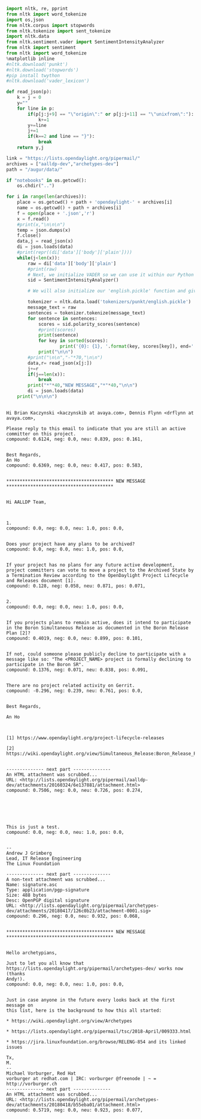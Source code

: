

```python
import nltk, re, pprint
from nltk import word_tokenize
import os,json
from nltk.corpus import stopwords
from nltk.tokenize import sent_tokenize 
import nltk.data
from nltk.sentiment.vader import SentimentIntensityAnalyzer
from nltk import sentiment
from nltk import word_tokenize
%matplotlib inline
#nltk.download('punkt')
#nltk.download('stopwords')
#pip install twython
#nltk.download('vader_lexicon')
```


```python
def read_json(p):
    k = j = 0
    y=""
    for line in p:
        if(p[j:j+9] == "\"origin\":" or p[j:j+11] == "\"unixfrom\":"):
            k+=1
        y+=line
        j+=1
        if(k==2 and line == "}"):
            break
    return y,j
```


```python
link = "https://lists.opendaylight.org/pipermail/"
archives = ["aalldp-dev","archetypes-dev"]
path = "/augur/data/"

if "notebooks" in os.getcwd():
    os.chdir("..")

for i in range(len(archives)):
    place = os.getcwd() + path + 'opendaylight-' + archives[i]
    name = os.getcwd() + path + archives[i]
    f = open(place + '.json','r')
    x = f.read()
    #print(x,"\n\n\n")
    temp = json.dumps(x)
    f.close()
    data,j = read_json(x)
    di = json.loads(data)
    #print(repr((di['data']['body']['plain'])))
    while(j<len(x)):
        raw = di['data']['body']['plain']
        #print(raw)
        # Next, we initialize VADER so we can use it within our Python script
        sid = SentimentIntensityAnalyzer()

        # We will also initialize our 'english.pickle' function and give it a short name

        tokenizer = nltk.data.load('tokenizers/punkt/english.pickle')
        message_text = raw
        sentences = tokenizer.tokenize(message_text)
        for sentence in sentences:
            scores = sid.polarity_scores(sentence)
            #print(scores)
            print(sentence)
            for key in sorted(scores):
                    print('{0}: {1}, '.format(key, scores[key]), end='')
            print("\n\n")
        #print("\n\n","-"*70,"\n\n")
        data,r= read_json(x[j:])
        j+=r
        if(j==len(x)):
            break
        print("*"*40,"NEW MESSAGE","*"*40,"\n\n")
        di = json.loads(data)
    print("\n\n\n")
    
```

    Hi Brian Kaczynski <kaczynskib at avaya.com>, Dennis Flynn <drflynn at avaya.com>,
    
    Please reply to this email to indicate that you are still an active committer on this project.
    compound: 0.6124, neg: 0.0, neu: 0.839, pos: 0.161, 
    
    
    Best Regards,
    An Ho
    compound: 0.6369, neg: 0.0, neu: 0.417, pos: 0.583, 
    
    
    **************************************** NEW MESSAGE **************************************** 
    
    
    Hi AALLDP Team,
    
    
    
    1.
    compound: 0.0, neg: 0.0, neu: 1.0, pos: 0.0, 
    
    
    Does your project have any plans to be archived?
    compound: 0.0, neg: 0.0, neu: 1.0, pos: 0.0, 
    
    
    If your project has no plans for any future active development, project committers can vote to move a project to the Archived State by a Termination Review according to the OpenDaylight Project Lifecycle and Releases document [1].
    compound: 0.128, neg: 0.058, neu: 0.871, pos: 0.071, 
    
    
    2.
    compound: 0.0, neg: 0.0, neu: 1.0, pos: 0.0, 
    
    
    If you projects plans to remain active, does it intend to participate in the Boron Simultaneous Release as documented in the Boron Release Plan [2]?
    compound: 0.4019, neg: 0.0, neu: 0.899, pos: 0.101, 
    
    
    If not, could someone please publicly decline to participate with a message like so: "The <PROJECT_NAME> project is formally declining to participate in the Boron SR".
    compound: 0.1376, neg: 0.071, neu: 0.838, pos: 0.091, 
    
    
    There are no project related activity on Gerrit.
    compound: -0.296, neg: 0.239, neu: 0.761, pos: 0.0, 
    
    
    Best Regards,
    
    An Ho
    
    
    
    [1] https://www.opendaylight.org/project-lifecycle-releases
    
    [2] https://wiki.opendaylight.org/view/Simultaneous_Release:Boron_Release_Plan
    
    
    -------------- next part --------------
    An HTML attachment was scrubbed...
    URL: <http://lists.opendaylight.org/pipermail/aalldp-dev/attachments/20160324/6e137881/attachment.html>
    compound: 0.7506, neg: 0.0, neu: 0.726, pos: 0.274, 
    
    
    
    
    
    
    This is just a test.
    compound: 0.0, neg: 0.0, neu: 1.0, pos: 0.0, 
    
    
    -- 
    Andrew J Grimberg
    Lead, IT Release Engineering
    The Linux Foundation
    
    -------------- next part --------------
    A non-text attachment was scrubbed...
    Name: signature.asc
    Type: application/pgp-signature
    Size: 488 bytes
    Desc: OpenPGP digital signature
    URL: <http://lists.opendaylight.org/pipermail/archetypes-dev/attachments/20180417/126c0b23/attachment-0001.sig>
    compound: 0.296, neg: 0.0, neu: 0.932, pos: 0.068, 
    
    
    **************************************** NEW MESSAGE **************************************** 
    
    
    Hello archetypians,
    
    Just to let you all know that
    https://lists.opendaylight.org/pipermail/archetypes-dev/ works now (thanks
    Andy!).
    compound: 0.0, neg: 0.0, neu: 1.0, pos: 0.0, 
    
    
    Just in case anyone in the future every looks back at the first message on
    this list, here is the background to how this all started:
    
    * https://wiki.opendaylight.org/view/Archetypes
    
    * https://lists.opendaylight.org/pipermail/tsc/2018-April/009333.html
    
    * https://jira.linuxfoundation.org/browse/RELENG-854 and its linked issues
    
    Tx,
    M.
    --
    Michael Vorburger, Red Hat
    vorburger at redhat.com | IRC: vorburger @freenode | ~ = http://vorburger.ch
    -------------- next part --------------
    An HTML attachment was scrubbed...
    URL: <http://lists.opendaylight.org/pipermail/archetypes-dev/attachments/20180418/b55eba01/attachment.html>
    compound: 0.5719, neg: 0.0, neu: 0.923, pos: 0.077, 
    
    
    
    
    
    

